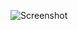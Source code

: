 ![Screenshot](https://raw.githubusercontent.com/Cryakl/Ultimate-RAT-Collection/refs/heads/main/Backage/Backage%203.0.1/Screenshot.png)
